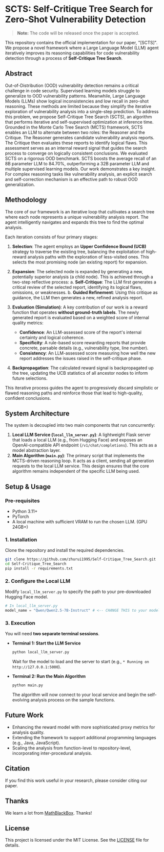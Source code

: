 # SCTS: Self-Critique Tree Search for Zero-Shot Vulnerability Detection

> **Note:** The code will be released once the paper is accepted.

This repository contains the official implementation for our paper, "[SCTS]". We propose a novel framework where a Large Language Model (LLM) agent iteratively improves its reasoning capabilities for code vulnerability detection through a process of **Self-Critique Tree Search**.

## Abstract

Out-of-Distribution (OOD) vulnerability detection remains a critical challenge in code security. Supervised learning models struggle to generalize to OOD vulnerability patterns. Meanwhile, Large Language Models (LLMs) show logical inconsistencies and low recall in zero-shot reasoning. These methods are limited because they simplify the iterative exploration of vulnerability analysis into a single-step prediction. To address this problem, we propose Self-Critique Tree Search (SCTS), an algorithm that performs iterative and self-supervised optimization at inference time. Grounded in the Monte Carlo Tree Search (MCTS) framework, SCTS enables an LLM to alternate between two roles: the Reasoner and the Critique. The Reasoner generates candidate vulnerability analysis reports. The Critique then evaluates these reports to identify logical flaws. This assessment serves as an internal reward signal that guides the search process to converge on logically consistent conclusions. We evaluated SCTS on a rigorous OOD benchmark. SCTS boosts the average recall of an 8B parameter LLM to 84.70%, outperforming a 32B parameter LLM and multiple supervised learning models. Our work demonstrates a key insight. For complex reasoning tasks like vulnerability analysis, an explicit search and self-correction mechanism is an effective path to robust OOD generalization.
## Methodology

The core of our framework is an iterative loop that cultivates a search tree where each node represents a unique vulnerability analysis report. The agent intelligently navigates and expands this tree to find the optimal analysis.

Each iteration consists of four primary stages:

1.  **Selection**: The agent employs an **Upper Confidence Bound (UCB)** strategy to traverse the existing tree, balancing the exploitation of high-reward analysis paths with the exploration of less-visited ones. This selects the most promising node (an existing report) for expansion.

2.  **Expansion**: The selected node is expanded by generating a new, potentially superior analysis (a child node). This is achieved through a two-step reflective process:
    a.  **Self-Critique**: The LLM first generates a critical review of the selected report, identifying its logical flaws, omissions, or weaknesses.
    b.  **Guided Refinement**: Using this critique as guidance, the LLM then generates a new, refined analysis report.

3.  **Evaluation (Simulation)**: A key contribution of our work is a reward function that operates **without ground-truth labels**. The newly generated report is evaluated based on a weighted score of internal quality metrics:
    *   **Confidence**: An LLM-assessed score of the report's internal certainty and logical coherence.
    *   **Specificity**: A rule-based score rewarding reports that provide concrete, parsable details (e.g., vulnerability type, line number).
    *   **Consistency**: An LLM-assessed score measuring how well the new report addresses the issues raised in the self-critique phase.

4.  **Backpropagation**: The calculated reward signal is backpropagated up the tree, updating the UCB statistics of all ancestor nodes to inform future selections.

This iterative process guides the agent to progressively discard simplistic or flawed reasoning paths and reinforce those that lead to high-quality, confident conclusions.

## System Architecture

The system is decoupled into two main components that run concurrently:

1.  **Local LLM Service (`local_llm_server.py`)**: A lightweight Flask server that loads a local LLM (e.g., from Hugging Face) and exposes an OpenAI-compatible API endpoint (`/v1/chat/completions`). This acts as a model abstraction layer.
2.  **Main Algorithm (`main.py`)**: The primary script that implements the MCTS-driven reasoning loop. It acts as a client, sending all generation requests to the local LLM service. This design ensures that the core algorithm remains independent of the specific LLM being used.

## Setup & Usage

### Pre-requisites

-   Python 3.11+
-   PyTorch
-   A local machine with sufficient VRAM to run the chosen LLM. (GPU 24GB+)

### 1. Installation

Clone the repository and install the required dependencies.

```bash
git clone https://github.com/zhurui1995/Self-Critique_Tree_Search.git
cd Self-Critique_Tree_Search
pip install -r requirements.txt
```

### 2. Configure the Local LLM

Modify `local_llm_server.py` to specify the path to your pre-downloaded Hugging Face model.

```python
# In local_llm_server.py
model_name = "Qwen/Qwen2.5-7B-Instruct" # <-- CHANGE THIS to your model
```

### 3. Execution

You will need **two separate terminal sessions**.

-   **Terminal 1: Start the LLM Service**
    ```bash
    python local_llm_server.py
    ```
    Wait for the model to load and the server to start (e.g., `* Running on http://127.0.0.1:5000`).

-   **Terminal 2: Run the Main Algorithm**
    ```bash
    python main.py
    ```
    The algorithm will now connect to your local service and begin the self-evolving analysis process on the sample functions.

## Future Work

-   Enhancing the reward model with more sophisticated proxy metrics for analysis quality.
-   Extending the framework to support additional programming languages (e.g., Java, JavaScript).
-   Scaling the analysis from function-level to repository-level, incorporating inter-procedural analysis.

## Citation

If you find this work useful in your research, please consider citing our paper.

## Thanks

We learn a lot from [MathBlackBox](https://github.com/trotsky1997/MathBlackBox). Thanks!

## License

This project is licensed under the MIT License. See the [LICENSE](LICENSE) file for details.
